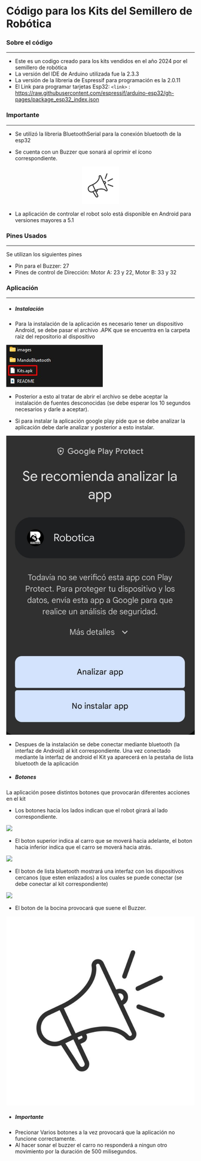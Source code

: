 # Código para los Kits del Semillero de Robótica
### Sobre el código
----------------------------------

- Este es un codigo creado para los kits vendidos en el año 2024 por el semillero de robótica
- La versión del IDE de Arduino utilizada fue la 2.3.3
- La versión de la libreria de Espressif para programación es la 2.0.11
- El Link para programar tarjetas Esp32:
`<link>` : https://raw.githubusercontent.com/espressif/arduino-esp32/gh-pages/package_esp32_index.json


### Importante
----------------------------------

* Se utilizó la libreria BluetoothSerial para la conexión bluetooth de la esp32

* Se cuenta con un Buzzer que sonará al oprimir el ícono correspondiente.

<center>
  <img src="https://raw.githubusercontent.com/AnaOrozco122002/Kits_Robotica_2024-2/master/images/bocina.jpg" alt="Bocina" width="100" height="100">
</center>


* La aplicación de controlar el robot solo está disponible en Android para versiones mayores a 5.1

### Pines Usados
----------------------------------

Se utilizan los siguientes pines

* Pin para el Buzzer: 27 
* Pines de control de Dirección: Motor A: 23 y 22, Motor B: 33 y 32

### Aplicación
----------------------------------

* ##### Instalación

- Para la instalación de la aplicación es necesario tener un dispositivo Android, se debe pasar el archivo .APK que se encuentra en la carpeta raiz del repositorio al dispositivo

![](https://github.com/AnaOrozco122002/Kits_Robotica_2024-2/blob/master/images/kits-carpeta-ubicacion.jpg)

- Posterior a esto al tratar de abrir el archivo se debe aceptar la instalación de fuentes desconocidas (se debe esperar los 10 segundos necesarios y darle a aceptar).

- Si para instalar la aplicación google play pide que se debe analizar la aplicación debe darle analizar y posterior a esto instalar.

![](https://github.com/AnaOrozco122002/Kits_Robotica_2024-2/blob/master/images/google-permiso.jpg)

- Despues de la instalación se debe conectar mediante bluetooth (la interfaz de Android) al kit correspondiente. Una vez conectado mediante la interfaz de android el Kit ya aparecerá en la pestaña de lista bluetooth de la aplicación

* ##### Botones

La aplicación posee distintos botones que provocarán diferentes acciones en el kit

- Los botones hacia los lados indican que el robot girará al lado correspondiente.

![](https://github.com/AnaOrozco122002/Velocista/blob/master/images/lados.jpg)

- El boton superior indica al carro que se moverá hacia adelante, el boton hacia inferior indica que el carro se moverá hacia atrás.

![](https://github.com/AnaOrozco122002/Velocista/blob/master/images/adatr.jpg)

- El boton de lista bluetooth mostrará una interfaz con los dispositivos cercanos (que esten enlazados) a los cuales se puede conectar (se debe conectar al kit correspondiente)

![](https://github.com/AnaOrozco122002/Velocista/blob/master/images/conect.jpg)

- El boton de la bocina provocará que suene el Buzzer.

![](https://github.com/AnaOrozco122002/Kits_Robotica_2024-2/blob/master/images/bocina.jpg)

* ##### Importante

- Precionar Varios botones a la vez provocará que la aplicación no funcione correctamente.
- Al hacer sonar el buzzer el carro no responderá a ningun otro movimiento por la duración de 500 milisegundos.




